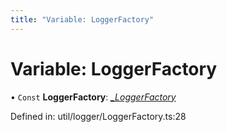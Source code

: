 ```yaml
---
title: "Variable: LoggerFactory"
---
```


# Variable: LoggerFactory

• `Const` **LoggerFactory**: [*\_LoggerFactory*](../classes/_loggerfactory.md)

Defined in: util/logger/LoggerFactory.ts:28
